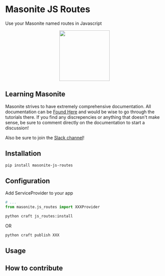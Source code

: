 # Masonite JS Routes

Use your Masonite named routes in Javascript

<p align="center">
<img src="https://i.imgur.com/rEXcoMn.png" width="160px">
</p>


## Learning Masonite

Masonite strives to have extremely comprehensive documentation. All documentation can be [Found Here](https://masoniteframework.gitbooks.io/docs/content/) and would be wise to go through the tutorials there. If you find any discrepencies or anything that doesn't make sense, be sure to comment directly on the documentation to start a discussion!

Also be sure to join the [Slack channel](https://masoniteframework.gitbooks.io/docs/content/)!

## Installation
```bash
pip install masonite-js-routes
```

## Configuration
Add ServiceProvider to your app
```python
# ...
from masonite.js_routes import XXXProvider
```

```bash
python craft js_routes:install
```
OR
```bash
python craft publish XXX
```

## Usage

## How to contribute

